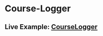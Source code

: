 # Course-Logger
<h2>Live Example: <a href="http://chrismomdjian/PDO/index.php">CourseLogger</a></h2>
